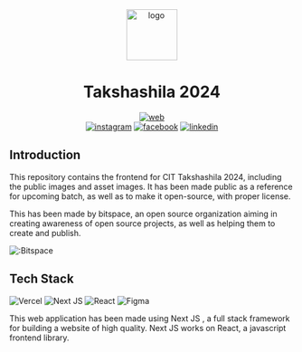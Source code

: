 <div align="center">
    <img alt="logo" src="https://www.cittakshashila.in/_next/static/media/takshashila-submark-logo.ada24b69.svg" height="90" />
    <h1>Takshashila 2024</h1>
    <a href="https://www.cittakshashila.in"><img src="https://img.shields.io/badge/website-tk24-blue" alt="web" /></a>
    <div align="center">
      <a href="https://www.instagram.com/cittakshashila/"><img alt="instagram" src="https://img.shields.io/badge/Instagram-%23E4405F.svg?style=for-the-badge&logo=Instagram&logoColor=white"/></a>
      <a href="https://www.facebook.com/p/CIT-Takshashila-100064056814271/?paipv=0&eav=AfY_jkyNO9l-1gKtJv2yMLCPx94GUd6NdHm8CJef4LEFGb9zBGSW-Cffi4Fowak7OiQ&_rdr"><img alt="facebook" src="https://img.shields.io/badge/Facebook-%231877F2.svg?style=for-the-badge&logo=Facebook&logoColor=white"/></a>
      <a href="https://www.linkedin.com/in/cittakshashila/?originalSubdomain=in"><img alt="linkedin" src="https://img.shields.io/badge/linkedin-%230077B5.svg?style=for-the-badge&logo=linkedin&logoColor=white"/></a>
    </div>
</div>

## Introduction

This repository contains the frontend for CIT Takshashila 2024, including the public images and asset images. It has been made public as a reference for upcoming batch, as well as to make it open-source, with proper license.

This has been made by bitspace, an open source organization aiming in creating awareness of
open source projects, as well as helping them to create and publish.

![:Bitspace](https://img.shields.io/badge/-%3ABitspace-black?style=for-the-badge&logo=https%3A%2F%2Fcdn.discordapp.com%2Fattachments%2F1106935324556406866%2F1128657374798950470%2Flogosq.png%3Fex%3D65e85b17%26is%3D65d5e617%26hm%3Dadb1e0a53a2af214d98e51efd00d74ae90d38eac8ea25d025ea4f033e9bc8c36&link=https%3A%2F%2Fgithub.com%2Fbitspaceorg)

## Tech Stack
![Vercel](https://img.shields.io/badge/vercel-%23000000.svg?style=for-the-badge&logo=vercel&logoColor=white)
![Next JS](https://img.shields.io/badge/Next-black?style=for-the-badge&logo=next.js&logoColor=white)
![React](https://img.shields.io/badge/react-%2320232a.svg?style=for-the-badge&logo=react&logoColor=%2361DAFB)
![Figma](https://img.shields.io/badge/figma-%23F24E1E.svg?style=for-the-badge&logo=figma&logoColor=white)

This web application has been made using Next JS , a full stack framework for building a website of high quality. Next JS works on React, a javascript frontend library.
